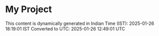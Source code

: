 # My Project

This content is dynamically generated in Indian Time (IST): 2025-01-26 18:19:01 IST
Converted to UTC: 2025-01-26 12:49:01 UTC
